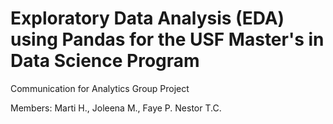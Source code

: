 # Exploratory Data Analysis (EDA) using Pandas for the USF Master's in Data Science Program
Communication for Analytics Group Project

Members: Marti H., Joleena M., Faye P. Nestor T.C. 
